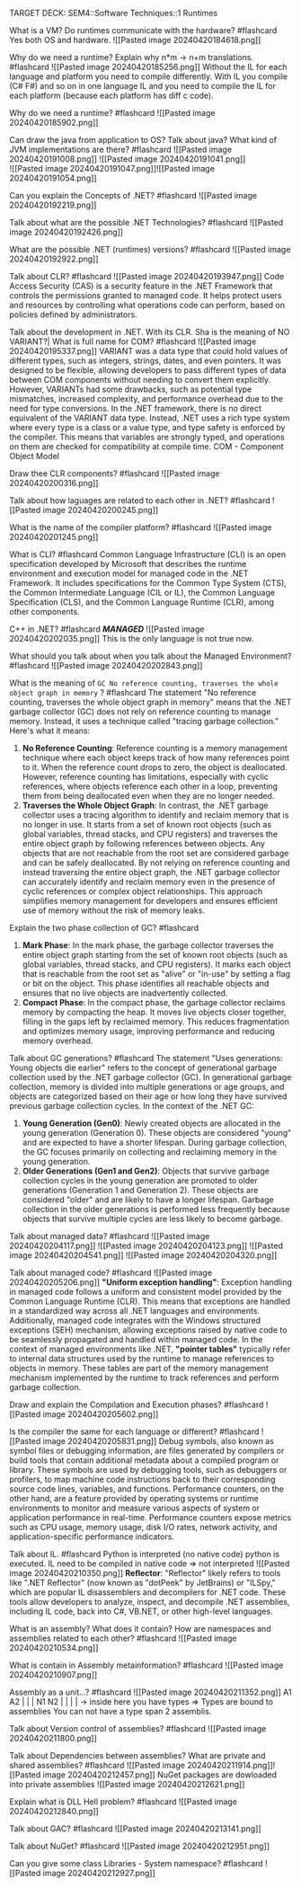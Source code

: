TARGET DECK: SEM4::Software Techniques::1 Runtimes

What is a VM?
Do runtimes communicate with the hardware? #flashcard 
Yes both OS and hardware.
![[Pasted image 20240420184618.png]]
<!--ID: 1713632951051-->



Why do we need a runtime? 
Explain why n\*m -> n+m translations. #flashcard 
![[Pasted image 20240420185256.png]]
Without the IL for each language and platform you need to compile differently. With IL you compile (C# F#) and so on in one language IL and you need to compile the IL for each platform (because each platform has diff c code).
<!--ID: 1713632951081-->



Why do we need a runtime? #flashcard 
![[Pasted image 20240420185902.png]]
<!--ID: 1713632951085-->

Can draw the java from application to OS? 
Talk about java?
What kind of JVM implementations are there? #flashcard 
![[Pasted image 20240420191008.png]]
![[Pasted image 20240420191041.png]]\
![[Pasted image 20240420191047.png]]![[Pasted image 20240420191054.png]]
<!--ID: 1713635629534-->


Can you explain the Concepts of .NET? #flashcard 
![[Pasted image 20240420192219.png]]
<!--ID: 1713635629540-->


Talk about what are the possible .NET Technologies? #flashcard 
![[Pasted image 20240420192426.png]]
<!--ID: 1713635629545-->



What are the possible .NET (runtimes) versions? #flashcard 
![[Pasted image 20240420192922.png]]
<!--ID: 1713635629549-->



Talk about CLR? #flashcard 
![[Pasted image 20240420193947.png]]
Code Access Security (CAS) is a security feature in the .NET Framework that controls the permissions granted to managed code. It helps protect users and resources by controlling what operations code can perform, based on policies defined by administrators.
<!--ID: 1713635629553-->




Talk about the development in .NET. With its CLR.
Sha is the meaning of NO VARIANT?|
What is full name for COM? #flashcard 
![[Pasted image 20240420195337.png]]
VARIANT was a data type that could hold values of different types, such as integers, strings, dates, and even pointers. It was designed to be flexible, allowing developers to pass different types of data between COM components without needing to convert them explicitly.
However, VARIANTs had some drawbacks, such as potential type mismatches, increased complexity, and performance overhead due to the need for type conversions.
In the .NET framework, there is no direct equivalent of the VARIANT data type. Instead, .NET uses a rich type system where every type is a class or a value type, and type safety is enforced by the compiler. This means that variables are strongly typed, and operations on them are checked for compatibility at compile time.
COM - Component Object Model
<!--ID: 1713635629558-->

Draw thee CLR components? #flashcard 
![[Pasted image 20240420200316.png]]
<!--ID: 1713636945443-->



Talk about how laguages are related to each other in .NET? #flashcard 
![[Pasted image 20240420200245.png]]
<!--ID: 1713636945450-->


What is the name of the compiler platform? #flashcard 
![[Pasted image 20240420201245.png]]
<!--ID: 1713636945454-->



What is CLI? #flashcard 
Common Language Infrastructure (CLI) is an open specification developed by Microsoft that describes the runtime environment and execution model for managed code in the .NET Framework. It includes specifications for the Common Type System (CTS), the Common Intermediate Language (CIL or IL), the Common Language Specification (CLS), and the Common Language Runtime (CLR), among other components.
<!--ID: 1713636945458-->

C++ in .NET? #flashcard 
***MANAGED***
![[Pasted image 20240420202035.png]]
This is the only language is not true now.
<!--ID: 1713638745661-->


What should you talk about when you talk about the Managed Environment? #flashcard 
![[Pasted image 20240420202843.png]]
<!--ID: 1713638745668-->


What is the meaning of `GC No reference counting, traverses the whole object graph in memory` ? #flashcard 
The statement "No reference counting, traverses the whole object graph in memory" means that the .NET garbage collector (GC) does not rely on reference counting to manage memory. Instead, it uses a technique called "tracing garbage collection."
Here's what it means:
1. **No Reference Counting**: Reference counting is a memory management technique where each object keeps track of how many references point to it. When the reference count drops to zero, the object is deallocated. However, reference counting has limitations, especially with cyclic references, where objects reference each other in a loop, preventing them from being deallocated even when they are no longer needed.
2. **Traverses the Whole Object Graph**: In contrast, the .NET garbage collector uses a tracing algorithm to identify and reclaim memory that is no longer in use. It starts from a set of known root objects (such as global variables, thread stacks, and CPU registers) and traverses the entire object graph by following references between objects. Any objects that are not reachable from the root set are considered garbage and can be safely deallocated.
By not relying on reference counting and instead traversing the entire object graph, the .NET garbage collector can accurately identify and reclaim memory even in the presence of cyclic references or complex object relationships. This approach simplifies memory management for developers and ensures efficient use of memory without the risk of memory leaks.
<!--ID: 1713638745673-->



Explain the two phase collection of GC? #flashcard 
1. **Mark Phase**: In the mark phase, the garbage collector traverses the entire object graph starting from the set of known root objects (such as global variables, thread stacks, and CPU registers). It marks each object that is reachable from the root set as "alive" or "in-use" by setting a flag or bit on the object. This phase identifies all reachable objects and ensures that no live objects are inadvertently collected.
2. **Compact Phase**: In the compact phase, the garbage collector reclaims memory by compacting the heap. It moves live objects closer together, filling in the gaps left by reclaimed memory. This reduces fragmentation and optimizes memory usage, improving performance and reducing memory overhead.
<!--ID: 1713638745678-->


Talk about GC generations? #flashcard 
The statement "Uses generations: Young objects die earlier" refers to the concept of generational garbage collection used by the .NET garbage collector (GC). In generational garbage collection, memory is divided into multiple generations or age groups, and objects are categorized based on their age or how long they have survived previous garbage collection cycles.
In the context of the .NET GC:
1. **Young Generation (Gen0)**: Newly created objects are allocated in the young generation (Generation 0). These objects are considered "young" and are expected to have a shorter lifespan. During garbage collection, the GC focuses primarily on collecting and reclaiming memory in the young generation.
2. **Older Generations (Gen1 and Gen2)**: Objects that survive garbage collection cycles in the young generation are promoted to older generations (Generation 1 and Generation 2). These objects are considered "older" and are likely to have a longer lifespan. Garbage collection in the older generations is performed less frequently because objects that survive multiple cycles are less likely to become garbage.
<!--ID: 1713638745682-->



Talk about managed data? #flashcard 
![[Pasted image 20240420204117.png]]
![[Pasted image 20240420204123.png]]
![[Pasted image 20240420204541.png]]
![[Pasted image 20240420204320.png]]
<!--ID: 1713638745687-->

Talk about managed code? #flashcard 
![[Pasted image 20240420205206.png]]
**"Uniform exception handling"**: Exception handling in managed code follows a uniform and consistent model provided by the Common Language Runtime (CLR). This means that exceptions are handled in a standardized way across all .NET languages and environments. Additionally, managed code integrates with the Windows structured exceptions (SEH) mechanism, allowing exceptions raised by native code to be seamlessly propagated and handled within managed code.
In the context of managed environments like .NET, **"pointer tables"** typically refer to internal data structures used by the runtime to manage references to objects in memory. These tables are part of the memory management mechanism implemented by the runtime to track references and perform garbage collection.
<!--ID: 1713640663843-->


Draw and explain the Compilation and Execution phases? #flashcard 
![[Pasted image 20240420205602.png]]
<!--ID: 1713640663849-->




Is the compiler the same for each language or different? #flashcard 
![[Pasted image 20240420205831.png]]
Debug symbols, also known as symbol files or debugging information, are files generated by compilers or build tools that contain additional metadata about a compiled program or library. These symbols are used by debugging tools, such as debuggers or profilers, to map machine code instructions back to their corresponding source code lines, variables, and functions.
Performance counters, on the other hand, are a feature provided by operating systems or runtime environments to monitor and measure various aspects of system or application performance in real-time. Performance counters expose metrics such as CPU usage, memory usage, disk I/O rates, network activity, and application-specific performance indicators.
<!--ID: 1713640663853-->



Talk about IL. #flashcard 
Python is interpreted (no native code) python is executed.
IL need to be compiled in native code => not interpreted
![[Pasted image 20240420210350.png]]
**Reflector**: "Reflector" likely refers to tools like ".NET Reflector" (now known as "dotPeek" by JetBrains) or "ILSpy," which are popular IL disassemblers and decompilers for .NET code. These tools allow developers to analyze, inspect, and decompile .NET assemblies, including IL code, back into C#, VB.NET, or other high-level languages.
<!--ID: 1713640663857-->



What is an assembly? 
What does it contain? 
How are namespaces and assemblies related to each other? #flashcard 
![[Pasted image 20240420210534.png]]
<!--ID: 1713640663862-->



What is contain in Assembly metainformation? #flashcard 
![[Pasted image 20240420210907.png]]
<!--ID: 1713640663866-->



Assembly as a unit…? #flashcard 
![[Pasted image 20240420211352.png]]
  A1     A2
|     |     |
	N1    N2 
   |  |  | |  -> inside here you have types => Types are bound to assemblies
You can not have a type span 2 assemblis.
<!--ID: 1713640663870-->


Talk about Version control of assemblies? #flashcard 
![[Pasted image 20240420211800.png]]
<!--ID: 1713641859465-->


Talk about Dependencies between assemblies?
What are private and shared assemblies? #flashcard 
![[Pasted image 20240420211914.png]]![[Pasted image 20240420212457.png]]
NuGet packages are dowloaded into private assemblies
![[Pasted image 20240420212621.png]]
<!--ID: 1713641859471-->



Explain what is DLL Hell problem? #flashcard 
![[Pasted image 20240420212840.png]]
<!--ID: 1713641859475-->


Talk about GAC? #flashcard 
![[Pasted image 20240420213141.png]]
<!--ID: 1713641859479-->



Talk about NuGet? #flashcard 
![[Pasted image 20240420212951.png]]
<!--ID: 1713641859484-->



Can you give some class Libraries - System namespace? #flashcard 
![[Pasted image 20240420212927.png]]
<!--ID: 1713641859488-->
